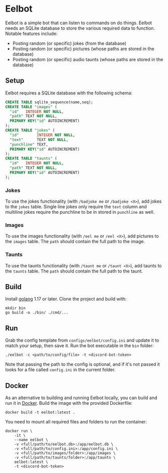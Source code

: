 # Eelbot

Eelbot is a simple bot that can listen to commands on do things. Eelbot needs an
SQLite database to store the various required data to function. Notable features
include:

* Posting random (or specific) jokes (from the database)
* Posting random (or specific) pictures (whose paths are stored in the database)
* Posting random (or specific) audio taunts (whose paths are stored in the
  database)

## Setup

Eelbot requires a SQLite database with the following schema:
```sql
CREATE TABLE sqlite_sequence(name,seq);
CREATE TABLE "images" (
  "id"   INTEGER NOT NULL,
  "path" TEXT NOT NULL,
  PRIMARY KEY("id" AUTOINCREMENT)
);
CREATE TABLE "jokes" (
  "id"        INTEGER NOT NULL,
  "text"      TEXT NOT NULL,
  "punchline" TEXT,
  PRIMARY KEY("id" AUTOINCREMENT)
);
CREATE TABLE "taunts" (
  "id"   INTEGER NOT NULL,
  "path" TEXT NOT NULL,
  PRIMARY KEY("id" AUTOINCREMENT)
);
```

### Jokes

To use the jokes functionality (with `/badjoke me` or `/badjoke <X>`), add jokes
to the `jokes` table. Single line jokes only require the `text` column and
multiline jokes require the punchline to be in stored in `punchline` as well.

### Images

To use the images functionality (with `/eel me` or `/eel <X>`), add pictures to
the `images` table. The `path` should contain the full path to the image.

### Taunts

To use the taunts functionality (with `/taunt me` or `/taunt <X>`), add taunts
to the `taunts` table. The `path` should contain the full path to the taunt.

## Build

Install [golang](https://golang.org/) 1.17 or later. Clone the project and build
with:

```
mkdir bin
go build -o ./bin/ ./cmd/...
```

## Run

Grab the config template from `configs/eelbot/config.ini` and update it to match
your setup, then save it. Run the bot executable in the `bin` folder:

```
./eelbot -c <path/to/config/file> -t <discord-bot-token>
```

Note that passing the path to the config is optional, and if it's not passed it
looks for a file called `config.ini` in the current folder.

## Docker

As an alternative to building and running Eelbot locally, you can build and run
it in [Docker](https://www.docker.com/). Build the image with the provided
Dockerfile:

```
docker build -t eelbot:latest .
```

You need to mount all required files and folders to run the container:

```
docker run \
    -it \
    --name eelbot \
    -v <full/path/to/eelbot.db>:/app/eelbot.db \
    -v <full/path/to/config.ini>:/app/config.ini \
    -v <full/path/to/images/folder>:/app/images \
    -v <full/path/to/taunts/folder>:/app/taunts \
    eelbot:latest \
    -t <discord-bot-token>
```
